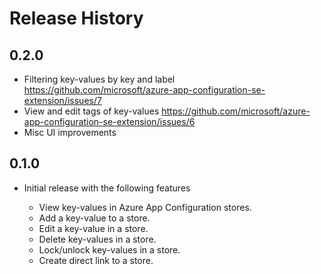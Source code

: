 # Release History

## 0.2.0

- Filtering key-values by key and label https://github.com/microsoft/azure-app-configuration-se-extension/issues/7 
- View and edit tags of key-values https://github.com/microsoft/azure-app-configuration-se-extension/issues/6
- Misc UI improvements

## 0.1.0

- Initial release with the following features
  
  - View key-values in Azure App Configuration stores.
  - Add a key-value to a store.
  - Edit a key-value in a store.
  - Delete key-values in a store.
  - Lock/unlock key-values in a store.
  - Create direct link to a store.
